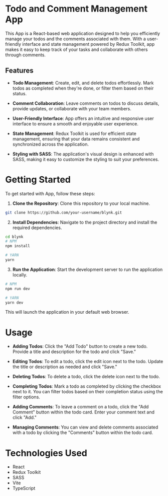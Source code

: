 # Todo and Comment Management App

This App is a React-based web application designed to help you efficiently manage your todos and the comments associated with them. With a user-friendly interface and state management powered by Redux Toolkit, app makes it easy to keep track of your tasks and collaborate with others through comments.

## Features

- **Todo Management**: Create, edit, and delete todos effortlessly. Mark todos as completed when they're done, or filter them based on their status.

- **Comment Collaboration**: Leave comments on todos to discuss details, provide updates, or collaborate with your team members.

- **User-Friendly Interface**: App offers an intuitive and responsive user interface to ensure a smooth and enjoyable user experience.

- **State Management**: Redux Toolkit is used for efficient state management, ensuring that your data remains consistent and synchronized across the application.

- **Styling with SASS**: The application's visual design is enhanced with SASS, making it easy to customize the styling to suit your preferences.

# Getting Started

To get started with App, follow these steps:

1. **Clone the Repository**: Clone this repository to your local machine.

```bash
git clone https://github.com/your-username/blynk.git
```

2. **Install Dependencies**: Navigate to the project directory and install the required dependencies.

```bash
cd blynk
# NPM
npm install

# YARN
yarn
```

3. **Run the Application**: Start the development server to run the application locally.

```bash
# NPM
npm run dev

# YARN
yarn dev
```

This will launch the application in your default web browser.

# Usage

- **Adding Todos**: Click the "Add Todo" button to create a new todo. Provide a title and description for the todo and click "Save."

- **Editing Todos**: To edit a todo, click the edit icon next to the todo. Update the title or description as needed and click "Save."

- **Deleting Todos**: To delete a todo, click the delete icon next to the todo.

- **Completing Todos**: Mark a todo as completed by clicking the checkbox next to it. You can filter todos based on their completion status using the filter options.

- **Adding Comments**: To leave a comment on a todo, click the "Add Comment" button within the todo card. Enter your comment text and click "Add."

- **Managing Comments**: You can view and delete comments associated with a todo by clicking the "Comments" button within the todo card.

# Technologies Used

- React
- Redux Toolkit
- SASS
- Vite
- TypeScript
